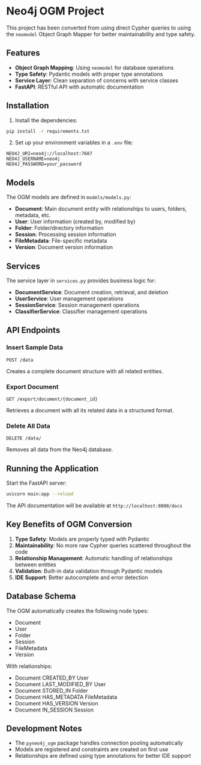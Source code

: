 # Neo4j OGM Project

This project has been converted from using direct Cypher queries to using the `neomodel` Object Graph Mapper for better maintainability and type safety.

## Features

- **Object Graph Mapping**: Using `neomodel` for database operations
- **Type Safety**: Pydantic models with proper type annotations
- **Service Layer**: Clean separation of concerns with service classes
- **FastAPI**: RESTful API with automatic documentation

## Installation

1. Install the dependencies:

```bash
pip install -r requirements.txt
```

2. Set up your environment variables in a `.env` file:

```env
NEO4J_URI=neo4j://localhost:7687
NEO4J_USERNAME=neo4j
NEO4J_PASSWORD=your_password
```

## Models

The OGM models are defined in `models/models.py`:

- **Document**: Main document entity with relationships to users, folders, metadata, etc.
- **User**: User information (created by, modified by)
- **Folder**: Folder/directory information
- **Session**: Processing session information
- **FileMetadata**: File-specific metadata
- **Version**: Document version information

## Services

The service layer in `services.py` provides business logic for:

- **DocumentService**: Document creation, retrieval, and deletion
- **UserService**: User management operations
- **SessionService**: Session management operations
- **ClassifierService**: Classifier management operations

## API Endpoints

### Insert Sample Data

```
POST /data
```

Creates a complete document structure with all related entities.

### Export Document

```
GET /export/document/{document_id}
```

Retrieves a document with all its related data in a structured format.

### Delete All Data

```
DELETE /data/
```

Removes all data from the Neo4j database.

## Running the Application

Start the FastAPI server:

```bash
uvicorn main:app --reload
```

The API documentation will be available at `http://localhost:8000/docs`

## Key Benefits of OGM Conversion

1. **Type Safety**: Models are properly typed with Pydantic
2. **Maintainability**: No more raw Cypher queries scattered throughout the code
3. **Relationship Management**: Automatic handling of relationships between entities
4. **Validation**: Built-in data validation through Pydantic models
5. **IDE Support**: Better autocomplete and error detection

## Database Schema

The OGM automatically creates the following node types:

- Document
- User
- Folder
- Session
- FileMetadata
- Version

With relationships:

- Document CREATED_BY User
- Document LAST_MODIFIED_BY User
- Document STORED_IN Folder
- Document HAS_METADATA FileMetadata
- Document HAS_VERSION Version
- Document IN_SESSION Session

## Development Notes

- The `pyneo4j_ogm` package handles connection pooling automatically
- Models are registered and constraints are created on first use
- Relationships are defined using type annotations for better IDE support
